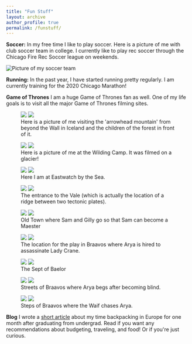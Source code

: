 ```yaml
---
title: "Fun Stuff"
layout: archive
author_profile: true
permalink: /funstuff/
---
```



**Soccer:** In my free time I like to play soccer. Here is a picture of me with club soccer team in college. I currently like to play rec soccer through the Chicago Fire Rec Soccer league on weekends. 

![Picture of my soccer team](../images/IMG_0015.jpeg)

**Running:** In the past year, I have started running pretty regularly. I am currently training for the 2020 Chicago Marathon!

**Game of Thrones**
I am a huge Game of Thrones fan as well. One of my life goals is to visit all the major Game of Thrones filming sites. 


<figure class="half">
    <a href="../images/IMG_0436.jpg"><img src="../images/IMG_0436.jpg"></a>
    <a href="../images/Kirkjufellsfoss.png"><img src="../images/Kirkjufellsfoss.png"></a>
    <figcaption>Here is a picture of me visiting the 'arrowhead mountain' from beyond the Wall in Iceland and the children of the forest in front of it. </figcaption>
</figure>


<figure class="half">
    <a href="../images/IMG_1332.jpg"><img src="../images/IMG_1332.jpg"></a>
    <a href="../images/wildling.jpeg"><img src="../images/wildling.jpeg"></a>
    <figcaption>Here is a picture of me at the Wilding Camp. It was filmed on a glacier!</figcaption>
</figure>



<figure class="half">
    <a href="../images/IMG_1171.jpeg"><img src="../images/IMG_1171.jpeg"></a>
    <a href="../images/Eastwatch.png"><img src="../images/Eastwatch.png"></a>
    <figcaption>Here I am at Eastwatch by the Sea.</figcaption>
</figure>

<figure class="half">
    <a href="../images/IMG_0601.jpeg"><img src="../images/IMG_0601.jpeg"></a>
    <a href="../images/Thingvellir_1.jpeg"><img src="../images/Thingvellir_1.jpeg"></a>
    <figcaption>The entrance to the Vale (which is actually the location of a ridge between two tectonic plates).</figcaption>
</figure>


<figure class="half">
    <a href="../images/IMG_4056.jpeg"><img src="../images/IMG_4056.jpeg"></a>
    <a href="../images/IMG_5007.png"><img src="../images/IMG_5007.png"></a>
    <figcaption>Old Town where Sam and Gilly go so that Sam can become a Maester</figcaption>
</figure>


<figure class="half">
    <a href="../images/IMG_4070.jpeg"><img src="../images/IMG_4070.jpeg"></a>
    <a href="../images/IMG_5010.png"><img src="../images/IMG_5010.png"></a>
    <figcaption>The location for the play in Braavos where Arya is hired to assassinate Lady Crane.</figcaption>
</figure>



<figure class="half">
    <a href="../images/IMG_4106.jpeg"><img src="../images/IMG_4106.jpeg"></a>
    <a href="../images/IMG_5011.png"><img src="../images/IMG_5011.png"></a>
    <figcaption>The Sept of Baelor</figcaption>
</figure>


<figure class="half">
    <a href="../images/IMG_4139.jpeg"><img src="../images/IMG_4139.jpeg"></a>
    <a href="../images/IMG_5013.png"><img src="../images/IMG_5013.png"></a>
    <figcaption>Streets of Braavos where Arya begs after becoming blind.</figcaption>
</figure>

<figure class="half">
    <a href="../images/IMG_4168.jpeg"><img src="../images/IMG_4168.jpeg"></a>
    <a href="../images/IMG_5014.png"><img src="../images/IMG_5014.png"></a>
    <figcaption>Steps of Braavos where the Waif chases Arya.</figcaption>
</figure>

**Blog**
I wrote a [short article](https://medium.com/@abbylee/back-from-a-month-long-europe-backpacking-trip-44f33ddcaf3e) about my time backpacking in Europe for one month after graduating from undergrad. Read if you want any recommendations about budgeting, traveling, and food! Or if you're just curious.

